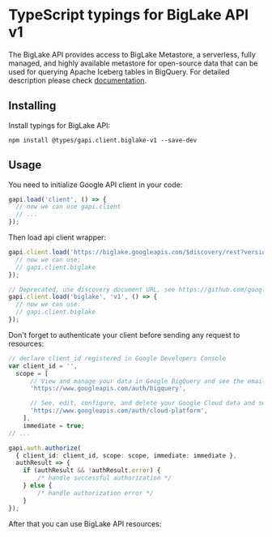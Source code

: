 # TypeScript typings for BigLake API v1

The BigLake API provides access to BigLake Metastore, a serverless, fully managed, and highly available metastore for open-source data that can be used for querying Apache Iceberg tables in BigQuery.
For detailed description please check [documentation](https://cloud.google.com/bigquery/).

## Installing

Install typings for BigLake API:

```
npm install @types/gapi.client.biglake-v1 --save-dev
```

## Usage

You need to initialize Google API client in your code:

```typescript
gapi.load('client', () => {
  // now we can use gapi.client
  // ...
});
```

Then load api client wrapper:

```typescript
gapi.client.load('https://biglake.googleapis.com/$discovery/rest?version=v1', () => {
  // now we can use:
  // gapi.client.biglake
});
```

```typescript
// Deprecated, use discovery document URL, see https://github.com/google/google-api-javascript-client/blob/master/docs/reference.md#----gapiclientloadname----version----callback--
gapi.client.load('biglake', 'v1', () => {
  // now we can use:
  // gapi.client.biglake
});
```

Don't forget to authenticate your client before sending any request to resources:

```typescript
// declare client_id registered in Google Developers Console
var client_id = '',
  scope = [
      // View and manage your data in Google BigQuery and see the email address for your Google Account
      'https://www.googleapis.com/auth/bigquery',

      // See, edit, configure, and delete your Google Cloud data and see the email address for your Google Account.
      'https://www.googleapis.com/auth/cloud-platform',
    ],
    immediate = true;
// ...

gapi.auth.authorize(
  { client_id: client_id, scope: scope, immediate: immediate },
  authResult => {
    if (authResult && !authResult.error) {
        /* handle successful authorization */
    } else {
        /* handle authorization error */
    }
});
```

After that you can use BigLake API resources: <!-- TODO: make this work for multiple namespaces -->

```typescript
```
